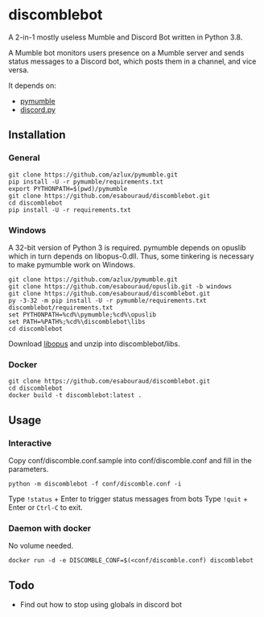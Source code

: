# discomblebot

A 2-in-1 mostly useless Mumble and Discord Bot written in Python 3.8.

A Mumble bot monitors users presence on a Mumble server and sends status messages to a Discord bot, which posts them in a channel, and vice versa.

It depends on:
  - [pymumble](https://github.com/azlux/pymumble)
  - [discord.py](https://github.com/Rapptz/discord.py)
  
## Installation

### General
```
git clone https://github.com/azlux/pymumble.git
pip install -U -r pymumble/requirements.txt
export PYTHONPATH=$(pwd)/pymumble
git clone https://github.com/esabouraud/discomblebot.git
cd discomblebot
pip install -U -r requirements.txt
```

### Windows
A 32-bit version of Python 3 is required. pymumble depends on opuslib which in turn depends on libopus-0.dll.
Thus, some tinkering is necessary to make pymumble work on Windows.
```
git clone https://github.com/azlux/pymumble.git
git clone https://github.com/esabouraud/opuslib.git -b windows
git clone https://github.com/esabouraud/discomblebot.git
py -3-32 -m pip install -U -r pymumble/requirements.txt discomblebot/requirements.txt
set PYTHONPATH=%cd%\pymumble;%cd%\opuslib
set PATH=%PATH%;%cd%\discomblebot\libs
cd discomblebot
```
Download [libopus](https://archive.mozilla.org/pub/opus/win32/opusfile-v0.9-win32.zip) and unzip into discomblebot/libs.

### Docker
```
git clone https://github.com/esabouraud/discomblebot.git
cd discomblebot
docker build -t discomblebot:latest .
```

## Usage

### Interactive
Copy conf/discomble.conf.sample into conf/discomble.conf and fill in the parameters.
```
python -m discomblebot -f conf/discomble.conf -i
```
Type `!status` + Enter to trigger status messages from bots
Type `!quit` + Enter or `Ctrl-C` to exit.

### Daemon with docker
No volume needed.
```
docker run -d -e DISCOMBLE_CONF=$(<conf/discomble.conf) discomblebot
```

## Todo
- Find out how to stop using globals in discord bot
